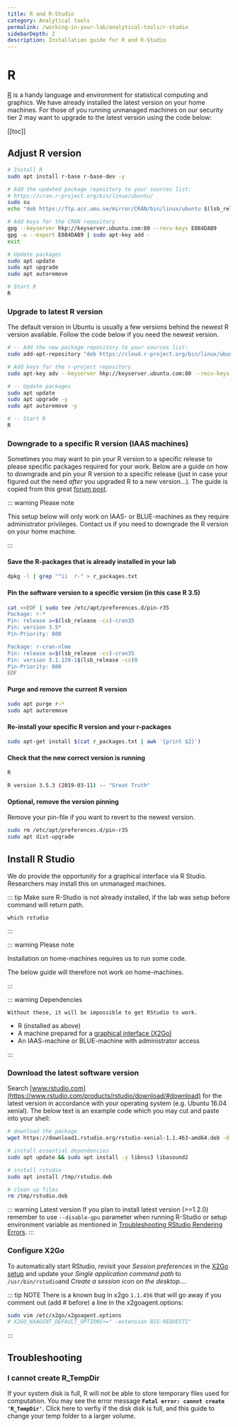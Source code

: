 ```yaml
---
title: R and R-Studio
category: Analytical tools
permalink: /working-in-your-lab/analytical-tools/r-studio
sidebarDepth: 2
description: Installation guide for R and R-Studio
---
```


# R

[R](https://www.r-project.org/) is a handy language and environment for statistical computing and graphics.
We have already installed the latest version on your home machines.
For those of you running unmanaged machines on our security tier 2 may want to upgrade to the latest version using the code below:

[[toc]]

## Adjust R version

```bash
# Install R
sudo apt install r-base r-base-dev -y

# Add the updated package repository to your sources list:
# https://cran.r-project.org/bin/linux/ubuntu/
sudo su
echo "deb https://ftp.acc.umu.se/mirror/CRAN/bin/linux/ubuntu $(lsb_release -cs)/" >> /etc/apt/sources.list

# Add keys for the CRAN repository
gpg --keyserver hkp://keyserver.ubuntu.com:80 --recv-keys E084DAB9
gpg -a --export E084DAB9 | sudo apt-key add -
exit

# Update packages
sudo apt update
sudo apt upgrade
sudo apt autoremove

# Start R
R
```

### Upgrade to latest R version

The default version in Ubuntu is usually a few versions behind the newest R version available. Follow the code below if you need the newest version.

```bash
# -- Add the new package repository to your sources list:
sudo add-apt-repository "deb https://cloud.r-project.org/bin/linux/ubuntu $(lsb_release -cs)-cran35/"

# Add keys for the r-project repository
sudo apt-key adv --keyserver hkp://keyserver.ubuntu.com:80 --recv-keys E298A3A825C0D65DFD57CBB651716619E084DAB9

# -- Update packages
sudo apt update
sudo apt upgrade -y
sudo apt autoremove -y

# -- Start R
R
```

### Downgrade to a specific R version (IAAS machines)

Sometimes you may want to pin your R version to a specific release to please specific packages required for your work.
Below are a guide on how to downgrade and pin your R version to a specific release (just in case your figured out the need _after_ you upgraded R to a new version...).
The guide is copied from this great [forum post](https://askubuntu.com/questions/1056630/r-3-5-0-not-working-on-ubuntu-18-04/1057231#1057231).

::: warning Please note

This setup below will only work on IAAS- or BLUE-machines as they require administrator privileges.
Contact us if you need to downgrade the R version on your home machine.

:::

#### Save the R-packages that is already installed in your lab

```bash
dpkg -l | grep "^ii  r-" > r_packages.txt
```

#### Pin the software version to a specific version (in this case R 3.5)

```bash
cat <<EOF | sudo tee /etc/apt/preferences.d/pin-r35
Package: r-*
Pin: release a=$(lsb_release -cs)-cran35
Pin: version 3.5*
Pin-Priority: 800

Package: r-cran-nlme
Pin: release a=$(lsb_release -cs)-cran35
Pin: version 3.1.139-1$(lsb_release -cs)0
Pin-Priority: 800
EOF
```

#### Purge and remove the current R version

```bash
sudo apt purge r-*
sudo apt autoremove
```

#### Re-install your specific R version and your r-packages

```bash
sudo apt-get install $(cat r_packages.txt | awk '{print $2}')
```

#### Check that the new correct version is running

```bash
R

R version 3.5.3 (2019-03-11) -- "Great Truth"
```

#### Optional, remove the version pinning

Remove your pin-file if you want to revert to the newest version.

```bash
sudo rm /etc/apt/preferences.d/pin-r35
sudo apt dist-upgrade
```

## Install R Studio

We do provide the opportunity for a graphical interface via R Studio.
Researchers may install this on unmanaged machines.

::: tip
Make sure R-Studio is not already installed, if the lab was setup before command will return path.

```
which rstudio
```

:::

::: warning Please note

Installation on home-machines requires us to run some code.

The below guide will therefore not work on home-machines.

:::

::: warning Dependencies

`Without these, it will be impossible to get RStudio to work.`

- R (installed as above)
- A machine prepared for a [graphical interface (X2Go)](/working-in-your-lab/technical-tools/x2go/)
- An IAAS-machine or BLUE-machine with administrator access

:::

### Download the latest software version

Search [www.rstudio.com](https://www.rstudio.com/products/rstudio/download/#download) for the latest version in accordance with your operating system (e.g. Ubuntu 16.04 xenial).
The below text is an example code which you may cut and paste into your shell:

```bash
# download the package
wget https://download1.rstudio.org/rstudio-xenial-1.1.463-amd64.deb -O /tmp/rstudio.deb

# install essential dependencies
sudo apt update && sudo apt install -y libnss3 libasound2

# install rstudio
sudo apt install /tmp/rstudio.deb

# clean up files
rm /tmp/rstudio.deb
```

::: warning Latest version
If you plan to install latest version (>=1.2.0) remember to use `--disable-gpu` parameter when running R-Studio
or setup environment variable as mentioned in [Troubleshooting RStudio Rendering Errors](https://support.rstudio.com/hc/en-us/articles/360017886674-Troubleshooting-RStudio-Rendering-Errors).
:::

### Configure X2Go

To automatically start RStudio, revisit your _Session preferences_ in the [X2Go setup](/working-in-your-lab/technical-tools/x2go/) and update your _Single application command path_ to `/usr/bin/rstudio`and _Create a session icon on the desktop..._.

::: tip NOTE
There is a known bug in x2go `1.1.456` that will go away if you comment out (add # before) a line in the x2goagent.options:

```bash
sudo vim /etc/x2go/x2goagent.options
# X2GO_NXAGENT_DEFAULT_OPTIONS+=" -extension BIG-REQUESTS"
```

:::

## Troubleshooting

### I cannot create R_TempDir

If your system disk is full, R will not be able to store temporary files used for computation. You may see the error message **`Fatal error: cannot create 'R_TempDir'`**. Click here to verfiy if the disk disk is full, and this guide to change your temp folder to a larger volume. 



